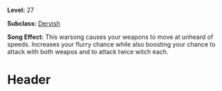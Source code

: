 <!-- TITLE: Song: Warsong Of 1000 Blades -->
<!-- SUBTITLE:  -->

**Level:** 27

**Subclass:** [Dervish](dervish)

**Song Effect:** This warsong causes your weapons to move at unheard of speeds.  Increases your flurry chance while also boosting your chance to attack with both weapos and to attack twice witch each.

# Header